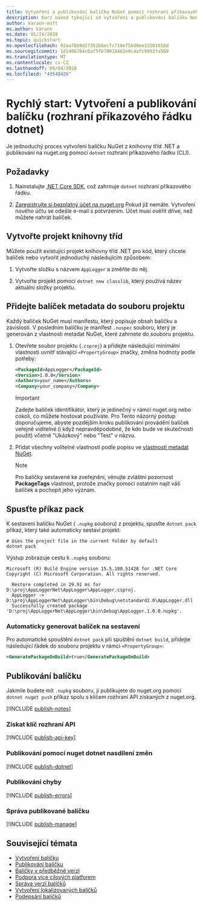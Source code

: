```yaml
---
title: Vytvoření a publikování balíčku NuGet pomocí rozhraní příkazového řádku dotnet
description: Kurz návod týkající se vytváření a publikování balíčku NuGet pomocí .NET Core CLI, dotnet.
author: karann-msft
ms.author: karann
ms.date: 01/24/2018
ms.topic: quickstart
ms.openlocfilehash: 02aa7bb9d27352bbecfc718ef5bd6ee33501018d
ms.sourcegitcommit: 1d1406764c6af5fb7801d462e0c4afc9092fa569
ms.translationtype: MT
ms.contentlocale: cs-CZ
ms.lasthandoff: 09/04/2018
ms.locfileid: "43548426"
---
```

# <a name="quickstart-create-and-publish-a-package-dotnet-cli"></a>Rychlý start: Vytvoření a publikování balíčku (rozhraní příkazového řádku dotnet)

Je jednoduchý proces vytvoření balíčku NuGet z knihovny tříd .NET a publikování na nuget.org pomocí `dotnet` rozhraní příkazového řádku (CLI).

## <a name="prerequisites"></a>Požadavky

1. Nainstalujte [.NET Core SDK](https://www.microsoft.com/net/download/), což zahrnuje `dotnet` rozhraní příkazového řádku.

1. [Zaregistrujte si bezplatný účet na nuget.org](https://www.nuget.org/users/account/LogOn?returnUrl=%2F) Pokud již nemáte. Vytvoření nového účtu se odešle e-mail s potvrzením. Účet musí ověřit dříve, než můžete nahrát balíček.

## <a name="create-a-class-library-project"></a>Vytvořte projekt knihovny tříd

Můžete použít existující projekt knihovny tříd .NET pro kód, který chcete balíček nebo vytvořit jednoduchý následujícím způsobem:

1. Vytvořte složku s názvem `AppLogger` a změňte do něj.

1. Vytvořte projekt pomocí `dotnet new classlib`, který používá název aktuální složky projektu.

## <a name="add-package-metadata-to-the-project-file"></a>Přidejte balíček metadata do souboru projektu

Každý balíček NuGet musí manifestu, který popisuje obsah balíčku a závislosti. V posledním balíčku je manifest `.nuspec` souboru, který je generován z vlastnosti metadat NuGet, které zahrnete do souboru projektu.

1. Otevřete soubor projektu (`.csproj`) a přidejte následující minimální vlastnosti uvnitř stávající `<PropertyGroup>` značky, změna hodnoty podle potřeby:

    ```xml
    <PackageId>AppLogger</PackageId>
    <Version>1.0.0</Version>
    <Authors>your_name</Authors>
    <Company>your_company</Company>
    ```

    > [!Important]
    > Zadejte balíček identifikátor, který je jedinečný v rámci nuget.org nebo cokoli, co můžete hostovat používáte. Pro Tento názorný postup doporučujeme, abyste pozdějším kroku publikování provádění balíček veřejně viditelné (i když nepravděpodobné, že kdo bude ve skutečnosti použít) včetně "Ukázkový" nebo "Test" v názvu.

1. Přidat všechny volitelné vlastnosti podle popisu ve [vlastnosti metadat NuGet](/dotnet/core/tools/csproj#nuget-metadata-properties).

    > [!Note]
    > Pro balíčky sestavené ke zveřejnění, věnujte zvláštní pozornost **PackageTags** vlastnost, protože značky pomoci ostatním najít váš balíček a pochopit jeho význam.

## <a name="run-the-pack-command"></a>Spusťte příkaz pack

K sestavení balíčku NuGet ( `.nupkg` souboru) z projektu, spusťte `dotnet pack` příkaz, který také automaticky sestaví projekt:

```cli
# Uses the project file in the current folder by default
dotnet pack
```

Výstup zobrazuje cestu k `.nupkg` souboru:

```output
Microsoft (R) Build Engine version 15.5.180.51428 for .NET Core
Copyright (C) Microsoft Corporation. All rights reserved.

  Restore completed in 29.91 ms for D:\proj\AppLoggerNet\AppLogger\AppLogger.csproj.
  AppLogger -> D:\proj\AppLoggerNet\AppLogger\bin\Debug\netstandard2.0\AppLogger.dll
  Successfully created package 'D:\proj\AppLoggerNet\AppLogger\bin\Debug\AppLogger.1.0.0.nupkg'.
```

### <a name="automatically-generate-package-on-build"></a>Automaticky generovat balíček na sestavení

Pro automatické spouštění `dotnet pack` při spuštění `dotnet build`, přidejte následující řádek do souboru projektu v rámci `<PropertyGroup>`:

```xml
<GeneratePackageOnBuild>true</GeneratePackageOnBuild>
```

## <a name="publish-the-package"></a>Publikování balíčku

Jakmile budete mít `.nupkg` souboru, ji publikujete do nuget.org pomocí `dotnet nuget push` příkaz spolu s klíčem rozhraní API získaných z nuget.org.

[!INCLUDE [publish-notes](includes/publish-notes.md)]

### <a name="acquire-your-api-key"></a>Získat klíč rozhraní API

[!INCLUDE [publish-api-key](includes/publish-api-key.md)]

### <a name="publish-with-dotnet-nuget-push"></a>Publikování pomocí nuget dotnet nasdílení změn

[!INCLUDE [publish-dotnet](includes/publish-dotnet.md)]

### <a name="publish-errors"></a>Publikování chyby

[!INCLUDE [publish-errors](includes/publish-errors.md)]

### <a name="manage-the-published-package"></a>Správa publikované balíčku

[!INCLUDE [publish-manage](includes/publish-manage.md)]

## <a name="related-topics"></a>Související témata

- [Vytvoření balíčku](../create-packages/creating-a-package.md)
- [Publikování balíčku](../create-packages/publish-a-package.md)
- [Balíčky v předběžné verzi](../create-packages/Prerelease-Packages.md)
- [Podpora více cílových platforem](../create-packages/supporting-multiple-target-frameworks.md)
- [Správa verzí balíčků](../reference/package-versioning.md)
- [Vytvoření lokalizovaných balíčků](../create-packages/creating-localized-packages.md)
- [Podepsání balíčků](../create-packages/Sign-a-package.md)
